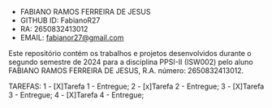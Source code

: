 
- FABIANO RAMOS FERREIRA DE JESUS
- GITHUB ID: FabianoR27
- RA: 2650832413012
- EMAIL: fabianor27@gmail.com


Este repositório contém os trabalhos e projetos desenvolvidos durante o segundo semestre de 2024
para a disciplina PPSI-II (ISW002) pelo aluno FABIANO RAMOS FERREIRA DE JESUS, R.A. número: 2650832413012.


TAREFAS:
1 - [X]Tarefa 1 - Entregue;
2 - [x]Tarefa 2 - Entregue;
3 - [X]Tarefa 3 - Entregue;
4 - [X]Tarefa 4 - Entregue;